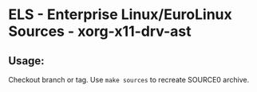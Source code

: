 # ELS - Enterprise Linux/EuroLinux Sources - xorg-x11-drv-ast
 
## Usage:
  Checkout branch or tag. Use `make sources` to recreate  SOURCE0 archive.
